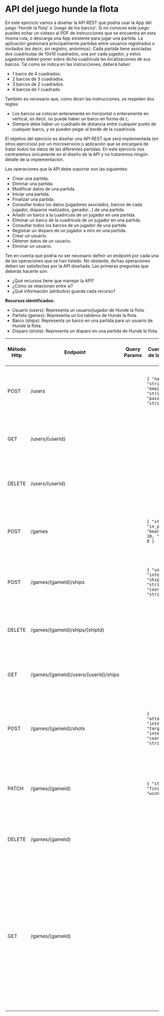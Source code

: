 ﻿# 
# API del juego hunde la flota

En este ejercicio vamos a diseñar la API REST que podría usar la App del juego 'Hundir la flota' o 'Juego de los barcos'.
Si no conoces este juego puedes echar un vistazo al PDF de instrucciones que se encuentra en esta misma ruta, o descarga una App existente para jugar una partida. La aplicación gestionará principalmente partidas entre usuarios registrados o invitados (es decir, sin registro, anónimos). Cada partida tiene asociadas dos cuadrículas de 10x10 cuadrados, una por cada jugador, y estos jugadores deben poner sobre dicha cuadrícula las localizaciones de sus barcos. Tal como se indica en las instrucciones, deberá haber:
- 1 barco de 4 cuadrados.
- 2 barcos de 3 cuadrados.
- 3 barcos de 2 cuadrados.
- 4 barcos de 1 cuadrado.

También es necesario que, como dicen las instrucciones, se respeten dos reglas:
- Los barcos se colocan enteramente en horizontal o enteramente en vertical, es decir, no puede haber un barco en forma de L.
- Siempre debe haber un cuadrado de distancia entre cualquier punto de cualquier barco, y se pueden pegar al borde de la cuadrícula.

El objetivo del ejercicio es diseñar una API REST que será implementada (en otros ejercicios) por un microservicio o aplicación que se encargará de tratar todos los datos de las diferentes partidas. En este ejercicio nos centraremos únicamente en el diseño de la API y no trataremos ningún detalle de la implementación.

Las operaciones que la API debe soportar son las siguientes:
- Crear una partida.
- Eliminar una partida.
- Modificar datos de una partida.
- Iniciar una partida.
- Finalizar una partida.
- Consultar todos los datos (jugadores asociados, barcos de cada jugador, disparos realizados, ganador...) de una partida.
- Añadir un barco a la cuadrícula de un jugador en una partida.
- Eliminar un barco de la cuadrícula de un jugador en una partida.
- Consultar todos los barcos de un jugador de una partida.
- Registrar un disparo de un jugador a otro en una partida.
- Crear un usuario.
- Obtener datos de un usuario.
- Eliminar un usuario.

Ten en cuenta que podría no ser necesario definir un endpoint por cada una de las operaciones que se han listado. No obstante, dichas operaciones deben ser satisfechas por la API diseñada. Las primeras preguntas que deberás hacerte son:
- ¿Qué recursos tiene que manejar la API?
- ¿Cómo se relacionan entre sí?
- ¿Qué información (atributos) guarda cada recurso?

**Recursos identificados:**
- Usuario (users): Representa un usuario/jugador de Hunde la flota.
- Partida (games): Representa un los tableros de Hunde la flota.
- Barco (ships): Representa un barco en una partida para un usuario de Hunde la flota.
- Disparo (shots): Representa un disparo en una partida de Hunde la flota.

| Método Http | Endpoint                    | Query Params                                        | Cuerpo JSON de la petición                              | Respuesta JSON de la petición                                                                                                                                 | Códigos HTTP de respuesta posibles                     |
|-------------|-----------------------------|-----------------------------------------------------|---------------------------------------------------------|--------------------------------------------------------------------------------------------------------------------------------------------------------------------------------------------------------|--------------------------------------------------------|
| POST        | /users                      |                                                     | `{ "name": "string", "email": "string", "password": "string" }` | `{ "id": "integer", "name": "string", "email": "string" }`                                                                                                        | 201 Created, 400 Bad Request, 500 Internal Server Error                           |
| GET         | /users/{userId}                 |                                                     |                                                         | `{ "id": "integer", "name": "string", "email": "string" }`                                                                                                        | 200 OK, 404 Not Found, 500 Internal Server Error                                  |                 |
| DELETE      | /users/{userId}                 |                                                     |                                                         | `{ "message": "User deleted successfully" }`                                                                                                                      | 200 OK, 404 Not Found, 500 Internal Server Error                                  |
| POST        | /games                      |                                                     | `{ "status": "in_progress", "board_size": 10, "winner" : 0 }` | `{ "id": "integer", "status": "in_progress", "board_size": 10, "winner" : 0 }`                                                                                                        | 201 Created, 400 Bad Request, 500 Internal Server Error                           |
| POST       | /games/{gameId}/ships                 |                                                     | `{ "user_id": "integer", "ship_type": "string", "coordinates": "string" }` | `{ "id": "integer", "user_id": "integer" "ship_type": "string", "coordinates": "string" }`                                                                                                        | 201 Created, 400 Bad Request, 500 Internal Server Error
| DELETE      | /games/{gameId}/ships/{shipId}                 |                                                     |                                                         | `{ "message": "Ship deleted successfully" }`                                                                                                                      | 200 OK, 404 Not Found, 500 Internal Server Error                                  |
| GET         | /games/{gameId}/users/{userId}/ships                 |                                                     |                                                         | `[ { "id": "integer", "ship_type": "string", "coordinates": "string" } ]`                                                                                                        | 200 OK, 404 Not Found, 500 Internal Server Error                                  |                 |
| POST        | /games/{gameId}/shots       |                                                     | `{ "attacker_id": "integer", "target_id": "integer", "coordinates": "string" }`        | `{ "id": "integer", "attacker_id": "integer", "target_id": "integer", "coordinates": "string", "result": "string" }`                                      | 201 Created, 400 Bad Request, 404 Not Found, 500 Internal Server Error
| PATCH       | /games/{gameId}                 |                                                     | `{ "status": "finished", "winner" : 1 }` | `{ "message": "Game finished" }`                                                                                                             | 200 OK, 400 Bad Request, 404 Not Found, 500 Internal Server Error            |
| DELETE      | /games/{gameId}                 |                                                     |                                                         | `{ "message": "Game deleted successfully" }`                                                                                                                      | 200 OK, 404 Not Found, 500 Internal Server Error                                  |
| GET         | /games/{gameId}       |                                                     |                                                         | `{ "id": "integer", "status": "finished", "board_size": 10, "users": [ { "user_id": 1, "name": "string", "ships" : [ { "ship_type": "string", "coordinates": "string" } ] }, { "user_id": 2, "name": "string", "ships" : [] } ], "shots": [ { "attacker_id": "integer", "target_id": "integer", "coordinates": "string", "result": "string" } ], "winner": 1 }`                                 | 200 OK, 404 Not Found, 500 Internal Server Error                                  |
